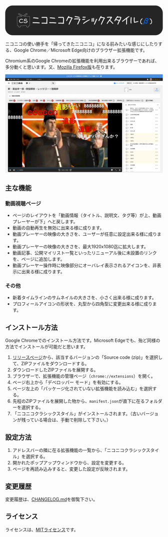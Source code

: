 ![ニコニコクラシックスタイル（β）](/image/readme/logo.png)

ニコニコの使い勝手を「帰ってきたニコニコ」になる前みたいな感じにしたりする、Google Chrome／Microsoft Edge向けのブラウザー拡張機能です。

Chromium系のGoogle Chromeの拡張機能を利用出来るブラウザーであれば、多分動くと思います。又、[Mozilla Firefox版](https://github.com/Bymnet1845/niconico-classic-firefox)も在ります。

![](/image/readme/preview_1.png)


## 主な機能

### 動画視聴ページ

- ページのレイアウトを「動画情報（タイトル、説明文、タグ等）が上、動画プレーヤーが下」へと戻します。
- 動画の自動再生を無効に出来る様に成ります。
- 動画プレーヤーの映像の大きさを、ユーザーが任意に設定出来る様に成ります。
- 動画プレーヤーの映像の大きさを、最大1920x1080迄に拡大します。
- 動画記事、公開マイリスト一覧といったリニューアル後に未設置のリンクを、ページに追加します。
- 動画プレーヤー操作時に映像部分にオーバレイ表示されるアイコンを、非表示に出来る様に成ります。

### その他

- 新着タイムラインのサムネイルの大きさを、小さく出来る様に成ります。
- プロフィールアイコンの形状を、丸型から四角型に変更出来る様に成ります。

## インストール方法

Google Chromeでのインストール方法です。Microsoft Edgeでも、殆ど同様の方法でインストールが可能だと思います。

1. [リリースページ](https://github.com/Bymnet1845/niconico-classic/releases)から、該当するバージョンの「Source code (zip)」を選択して、ZIPファイルをダウンロードする。
2. ダウンロードしたZIPファイルを展開する。
3. ブラウザーで、拡張機能の管理ページ（`chrome://extensions`）を開く。
4. ページ右上から「デベロッパー モード」を有効にする。
5. ページ左上の「パッケージ化されていない拡張機能を読み込む」を選択する。
6. 先程のZIPファイルを展開した物から、`manifest.json`が直下に在るフォルダーを選択する。
7. 「ニコニコクラシックスタイル」がインストールされます。（古いバージョンが残っている場合は、手動で削除して下さい。）


## 設定方法

1. アドレスバーの隣に在る拡張機能の一覧から、「ニコニコクラシックスタイル」を選択する。
2. 開かれたポップアップウィンドウから、設定を変更する。
3. ページを再読み込みすると、変更した設定が反映されます。

## 変更履歴

変更履歴は、[CHANGELOG.md](CHANGELOG.md)を御覧下さい。

## ライセンス

ライセンスは、[MITライセンス](LICENSE)です。